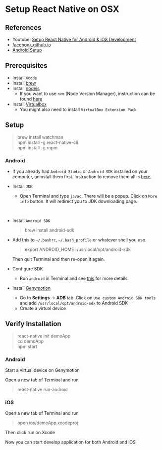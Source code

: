 # Setup React Native on OSX

## References
- Youtube: [Setup React Native for Android & iOS Development](https://www.youtube.com/watch?v=iLgJreGpfyM)
- [facebook.github.io](https://facebook.github.io/react-native/docs/getting-started.html)
- [Android Setup](http://facebook.github.io/react-native/releases/0.23/docs/android-setup.html)

## Prerequisites
- Install `Xcode`
- Install [brew](http://brew.sh/)
- Install [nodejs](https://nodejs.org/en/)
  - If you want to use `nvm` (Node Version Manager), instruction can be found [here](https://github.com/tow02/install-nvm-osx)
- Install [Virtualbox](https://www.virtualbox.org/)
  - You might also need to install `VirtualBox Extension Pack`

## Setup
> brew install watchman
> <br/> npm install -g react-native-cli
> <br/> npm install -g rnpm


### Android
- If you already had `Android Studio` or `Android SDK` installed on your computer, uninstall them first. Instruction to remove them all is [here](http://goo.gl/04h8Or).


- Install `JDK`
  - Open Terminal and type `javac`. There will be a popup. Click on `More info` button. It will redirect you to JDK downloading page.

<br/>

- Install `Android SDK`
  > brew install android-sdk


- Add this to `~/.bashrc`, `~/.bash_profile` or whatever shell you use.
  > export ANDROID_HOME=/usr/local/opt/android-sdk

  Then quit Terminal and then re-open it again.


- Configure SDK
  - Run `android` in Terminal and see [this](http://facebook.github.io/react-native/releases/0.23/docs/android-setup.html#configure-your-sdk) for more details


- Install [Genymotion](https://www.genymotion.com/)
  - Go to **Settings** -> **ADB** tab. Click on `Use custom Android SDK tools` and add `/usr/local/opt/android-sdk` to Android SDK
  - Create a virtual device


## Verify Installation
> react-native init demoApp
> <br/> cd demoApp
> <br/> npm start

### Android

Start a virtual device on Genymotion

Open a new tab of Terminal and run
> react-native run-android


### iOS

Open a new tab of Terminal and run
> open ios/demoApp.xcodeproj

Then click run on Xcode

Now you can start develop application for both Android and iOS
